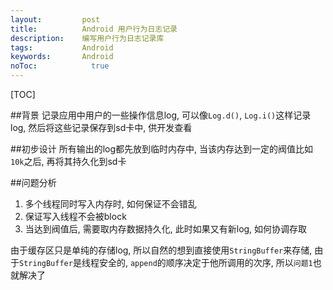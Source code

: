 ```yaml
---
layout:         post
title:          Android 用户行为日志记录
description:    编写用户行为日志记录库
tags:           Android
keywords:       Android
noToc: 			  true
---
```


[TOC]

##背景
记录应用中用户的一些操作信息log, 可以像`Log.d()`, `Log.i()`这样记录log, 然后将这些记录保存到sd卡中, 供开发查看

##初步设计
所有输出的log都先放到临时内存中, 当该内存达到一定的阀值比如`10k`之后, 再将其持久化到sd卡

##问题分析
1. 多个线程同时写入内存时, 如何保证不会错乱
2. 保证写入线程不会被block
3. 当达到阀值后, 需要取内存数据持久化, 此时如果又有新log, 如何协调存取

由于缓存区只是单纯的存储log, 所以自然的想到直接使用`StringBuffer`来存储, 由于`StringBuffer`是线程安全的, `append`的顺序决定于他所调用的次序, 所以`问题1`也就解决了

